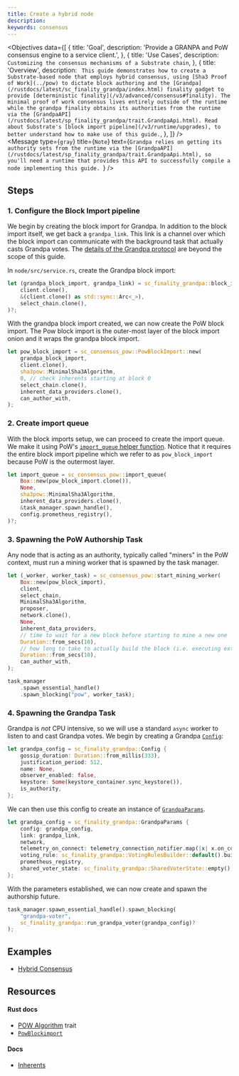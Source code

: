 ```yaml
---
title: Create a hybrid node
description:
keywords: consensus
---
```


<Objectives
  data={[
    {
      title: 'Goal',
      description:
        'Provide a GRANPA and PoW consensus engine to a service client.',
    },
    {
      title: 'Use Cases',
      description: `Customizing the consensus mechanisms of a Substrate chain`,
    },
    {
      title: 'Overview',
      description: `
This guide demonstrates how to create a Substrate-based node that employs hybrid consensus, using
[Sha3 Proof of Work](../pow) to dictate block authoring and the
[Grandpa](/rustdocs/latest/sc_finality_grandpa/index.html) finality gadget to provide
[deterministic finality](/v3/advanced/consensus#finality). The minimal proof
of work consensus lives entirely outside of the runtime while the grandpa finality obtains its
authorities from the runtime via the
[GrandpaAPI](/rustdocs/latest/sp_finality_grandpa/trait.GrandpaApi.html). Read about Substrate's
[block import pipeline](/v3/runtime/upgrades), to better understand how to make use of this guide.`,
    },
  ]}
/>
<br />
<Message
  type={`gray`}
  title={`Note`}
  text={`Grandpa relies on getting its authority sets from the runtime via the
[GrandpaAPI](/rustdocs/latest/sp_finality_grandpa/trait.GrandpaApi.html), so you'll need a runtime
that provides this API to successfully compile a node implementing this guide. `}
/>

## Steps

### 1. Configure the Block Import pipeline

We begin by creating the block import for Grandpa. In addition to the block import itself, we get
back a `grandpa_link`. This link is a channel over which the block import can communicate with the
background task that actually casts Grandpa votes. The
[details of the Grandpa protocol](https://research.web3.foundation/en/latest/polkadot/finality.html)
are beyond the scope of this guide.

In `node/src/service.rs`, create the Grandpa block import:

```rust
let (grandpa_block_import, grandpa_link) = sc_finality_grandpa::block_import(
	client.clone(),
	&(client.clone() as std::sync::Arc<_>),
	select_chain.clone(),
)?;
```

With the grandpa block import created, we can now create the PoW block import. The Pow block import
is the outer-most layer of the block import onion and it wraps the grandpa block import.

```rust
let pow_block_import = sc_consensus_pow::PowBlockImport::new(
	grandpa_block_import,
	client.clone(),
	sha3pow::MinimalSha3Algorithm,
	0, // check inherents starting at block 0
	select_chain.clone(),
	inherent_data_providers.clone(),
	can_author_with,
);
```

### 2. Create import queue

With the block imports setup, we can proceed to create the import queue. We make it using PoW's
[`import_queue` helper function](/rustdocs/latest/sc_consensus_pow/fn.import_queue.html).
Notice that it requires the entire block import pipeline which we refer to as `pow_block_import`
because PoW is the outermost layer.

```rust
let import_queue = sc_consensus_pow::import_queue(
	Box::new(pow_block_import.clone()),
	None,
	sha3pow::MinimalSha3Algorithm,
	inherent_data_providers.clone(),
	&task_manager.spawn_handle(),
	config.prometheus_registry(),
)?;
```

### 3. Spawning the PoW Authorship Task

Any node that is acting as an authority, typically called "miners" in the PoW context, must run a
mining worker that is spawned by the task manager.

```rust
let (_worker, worker_task) = sc_consensus_pow::start_mining_worker(
	Box::new(pow_block_import),
	client,
	select_chain,
	MinimalSha3Algorithm,
	proposer,
	network.clone(),
	None,
	inherent_data_providers,
	// time to wait for a new block before starting to mine a new one
	Duration::from_secs(10),
	// how long to take to actually build the block (i.e. executing extrinsics)
	Duration::from_secs(10),
	can_author_with,
);

task_manager
	.spawn_essential_handle()
	.spawn_blocking("pow", worker_task);
```

### 4. Spawning the Grandpa Task

Grandpa is _not_ CPU intensive, so we will use a standard `async` worker to listen to and cast
Grandpa votes. We begin by creating a Grandpa
[`Config`](/rustdocs/latest/sc_finality_grandpa/struct.Config.html):

```rust
let grandpa_config = sc_finality_grandpa::Config {
	gossip_duration: Duration::from_millis(333),
	justification_period: 512,
	name: None,
	observer_enabled: false,
	keystore: Some(keystore_container.sync_keystore()),
	is_authority,
};
```

We can then use this config to create an instance of
[`GrandpaParams`](/rustdocs/latest/sc_finality_grandpa/struct.GrandpaParams.html).

```rust
let grandpa_config = sc_finality_grandpa::GrandpaParams {
	config: grandpa_config,
	link: grandpa_link,
	network,
	telemetry_on_connect: telemetry_connection_notifier.map(|x| x.on_connect_stream()),
	voting_rule: sc_finality_grandpa::VotingRulesBuilder::default().build(),
	prometheus_registry,
	shared_voter_state: sc_finality_grandpa::SharedVoterState::empty(),
};
```

With the parameters established, we can now create and spawn the authorship future.

```rust
task_manager.spawn_essential_handle().spawn_blocking(
	"grandpa-voter",
	sc_finality_grandpa::run_grandpa_voter(grandpa_config)?
);
```

## Examples

- [Hybrid Consensus](https://github.com/substrate-developer-hub/recipes/blob/master/nodes/hybrid-consensus/src/service.rs)

## Resources

#### Rust docs

- [POW Algorithm][pow-rustdocs] trait
- [`PowBlockimport`][powblockimport-rustdocs]

#### Docs

- [Inherents][inherents-kb]

[powblockimport-rustdocs]: /rustdocs/latest/sc_consensus_pow/struct.PowBlockImport.html
[powblockimport-new-rustdocs]: /rustdocs/latest/sc_consensus_pow/struct.PowBlockImport.html#method.new_full
[inherents-kb]: /v3/concepts/extrinsics/#inherents
[inherents-rustdocs]: /rustdocs/latest/sp_inherents/struct.InherentDataProviders.html
[pow-rustdocs]: /rustdocs/latest/sc_consensus_pow/trait.PowAlgorithm.html
